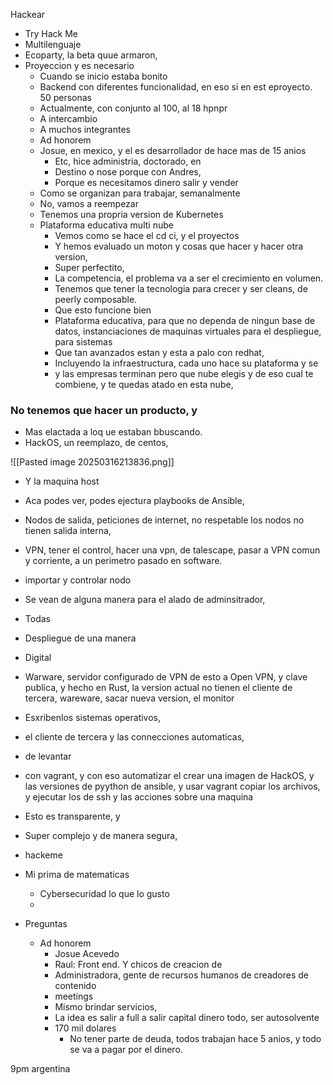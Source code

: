 



Hackear

- Try Hack Me
- Multilenguaje
- Ecoparty, la beta quue armaron, 
- Proyeccion y es necesario
	- Cuando se inicio estaba bonito
	- Backend con diferentes funcionalidad, en eso si en est eproyecto. 50 personas
	- Actualmente, con conjunto al 100, al 18 hpnpr
	- A intercambio 
	- A muchos integrantes 
	- Ad honorem
	- Josue, en mexico, y el es desarrollador de hace mas de 15 anios 
		- Etc, hice administria, doctorado, en 
		- Destino o nose porque con Andres, 
		- Porque es necesitamos dinero salir y vender
	- Como se organizan para trabajar, semanalmente
	- No, vamos a reempezar
	- Tenemos una propria version de Kubernetes
	- Plataforma educativa multi nube
		- Vemos como se hace el cd ci, y el proyectos
		- Y hemos evaluado un moton y cosas que hacer y hacer otra version, 
		- Super perfectito, 
		- La competencia, el problema va a ser el crecimiento en volumen. 
		- Tenemos que tener la tecnologia para crecer y ser cleans, de peerly composable. 
		- Que esto funcione bien 
		- Plataforma educativa, para que no dependa de ningun base de datos, instanciaciones de maquinas virtuales para el despliegue, para sistemas 
		- Que tan avanzados estan y esta a palo con redhat, 
		- Incluyendo la infraestructura, cada uno hace su plataforma y se 
		- y las empresas terminan pero que nube elegis y de eso cual te combiene, y te quedas atado en esta nube, 


### No tenemos que hacer un producto, y 



- Mas elactada a loq ue estaban bbuscando.
- HackOS, un reemplazo, de centos, 

![[Pasted image 20250316213836.png]]

- Y la maquina host
- Aca podes ver, podes ejectura playbooks de Ansible, 
- Nodos de salida, peticiones de internet, no respetable los nodos no tienen salida interna, 
- VPN, tener el control, hacer una vpn, de talescape, pasar a VPN comun y corriente, a un perimetro pasado en software. 
- importar y controlar nodo
- Se vean de alguna manera para el alado de adminsitrador, 
- Todas 
- Despliegue de una manera 
- Digital 
- Warware, servidor configurado de VPN de esto a Open VPN, y clave publica, y hecho en Rust, la version actual no tienen el cliente de tercera, wareware, sacar nueva version, el monitor
- Esxribenlos sistemas operativos, 
- el cliente de tercera y las connecciones automaticas, 
- de levantar
- con vagrant, y con eso automatizar el crear una imagen de HackOS, y las versiones de pyython de ansible, y usar vagrant copiar los archivos, y ejecutar los de ssh y las acciones sobre una maquina 
- Esto es transparente, y
- Super complejo y de manera segura, 
- hackeme
- Mi prima de matematicas
	- Cybersecuridad lo que lo gusto 
	- 




- Preguntas
	- Ad honorem 
		- Josue Acevedo
		- Raul: Front end. Y chicos de creacion de 
		- Administradora, gente de recursos humanos de creadores de contenido 
		- meetings
		- Mismo brindar servicios, 
		- La idea es salir a full a salir capital dinero todo, ser autosolvente
		- 170 mil dolares
			- No tener parte de deuda, todos trabajan hace 5 anios, y todo se va a pagar por el dinero.

9pm argentina